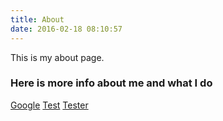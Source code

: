 ```yaml
---
title: About
date: 2016-02-18 08:10:57
---
```

This is my about page.

### Here is more info about me and what I do

[Google](http://clintlosee.com "Title")
[Test](http://www.clintlosee.com "Title")
[Tester](http://www.theflyfishingbasics.com "Title")
